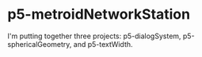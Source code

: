 # p5-metroidNetworkStation
I'm putting together three projects: p5-dialogSystem, p5-sphericalGeometry, and 
p5-textWidth.
